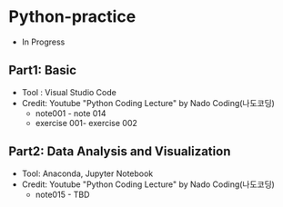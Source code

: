 # Python-practice
- In Progress

## Part1: Basic
- Tool : Visual Studio Code
- Credit: Youtube "Python Coding Lecture" by Nado Coding(나도코딩)
    - note001 - note 014
    - exercise 001- exercise 002

## Part2: Data Analysis and Visualization
- Tool: Anaconda, Jupyter Notebook
- Credit: Youtube "Python Coding Lecture" by Nado Coding(나도코딩)
    - note015 - TBD
